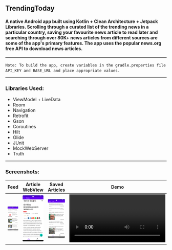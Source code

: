 ## TrendingToday

#### A native Android app built using Kotlin + Clean Architecture + Jetpack Libraries. Scrolling through a curated list of the trending news in a particular country, saving your favourite news article to read later and searching through over 80K+ news articles from different sources are some of the app's primary features. The app uses the popular news.org free API to download news articles.

---

`Note:
To build the app, create variables in the gradle.properties file API_KEY and BASE_URL and place appropriate values.
`

---

### Libraries Used:
* ViewModel + LiveData
* Room
* Navigation
* Retrofit
* Gson
* Coroutines
* Hilt
* Glide
* JUnit
* MockWebServer
* Truth

---

### Screenshots:
| Feed | Article WebView | Saved Articles | Demo |
|---|---|---|---|
| ![](./screenshots/1.png) | ![](./screenshots/2.png) | ![](./screenshots/3.png) | ![](./screenshots/demo.mp4)
